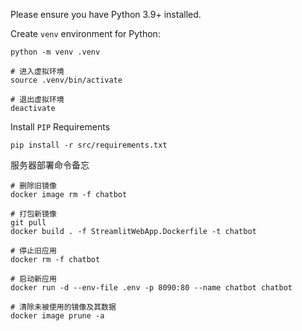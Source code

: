 Please ensure you have Python 3.9+ installed.

Create `venv` environment for Python:

```console
python -m venv .venv

# 进入虚拟环境
source .venv/bin/activate

# 退出虚拟环境
deactivate
```

Install `PIP` Requirements

```console
pip install -r src/requirements.txt
```

服务器部署命令备忘

```
# 删除旧镜像
docker image rm -f chatbot

# 打包新镜像
git pull
docker build . -f StreamlitWebApp.Dockerfile -t chatbot

# 停止旧应用
docker rm -f chatbot

# 启动新应用
docker run -d --env-file .env -p 8090:80 --name chatbot chatbot 

# 清除未被使用的镜像及其数据
docker image prune -a 

```